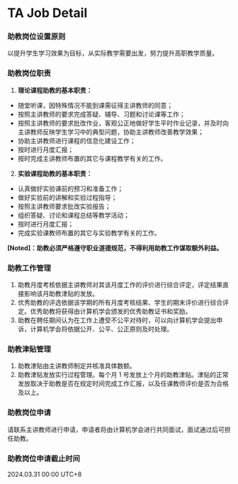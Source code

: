 # TA Job Detail

### 助教岗位设置原则

以提升学生学习效果为目标，从实际教学需要出发，努力提升高职教学质量。

### 助教岗位职责

1. **理论课程助教的基本职责：**
- 随堂听课，因特殊情况不能到课需征得主讲教师的同意；
- 按照主讲教师的要求完成答疑、辅导、习题和讨论课等工作；
- 按照主讲教师的要求批改作业，客观公正地做好学生平时作业记录，并及时向主讲教师反映学生学习中的典型问题，协助主讲教师改善教学效果；
- 协助主讲教师进行课程的信息化建设工作；
- 按时进行月度汇报；
- 按时完成主讲教师布置的其它与课程教学有关的工作。

2. **实验课程助教的基本职责：**
- 认真做好实验课前的预习和准备工作；
- 做好实验前的讲解和实验过程指导；
- 按照主讲教师要求批改实验报告；
- 组织答疑、讨论和课程总结等教学活动；
- 按时进行月度汇报；
- 完成实验课教师布置的其它与实验教学有关的工作。

**[Noted]：助教必须严格遵守职业道德规范，不得利用助教工作谋取额外利益。**

### 助教工作管理

1. 助教月度考核依据主讲教师对其该月度工作的评价进行综合评定，评定结果直接影响该月助教津贴的发放。
2. 优秀助教的评选依据该学期的所有月度考核结果、学生的期末评价进行综合评定。优秀助教将获得由计算机学会颁发的优秀助教证书和奖励。
3. 助教在聘任期间认为在工作上遭受不公平对待时，可以向计算机学会提出申诉，计算机学会将依据公开、公平、公正原则及时处理。

### 助教津贴管理

1. 助教津贴由主讲教师制定并核准具体数额。
2. 助教津贴发放实行过程管理。每个月 1 号发放上个月的助教津贴。津贴的正常发放取决于助教是否在规定时间完成工作汇报，以及任课教师评价是否为合格及以上。

### 助教岗位申请

请联系主讲教师进行申请，申请者将由计算机学会进行共同面试，面试通过后可担任助教。

### 助教岗位申请截止时间

2024.03.31 00:00 UTC+8